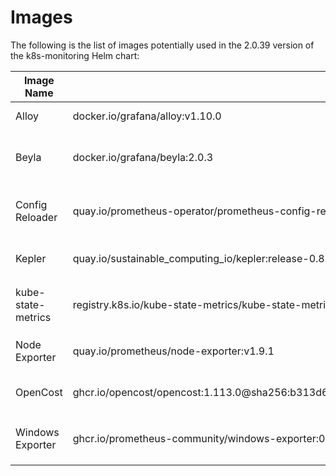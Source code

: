 # Images

The following is the list of images potentially used in the 2.0.39 version of the k8s-monitoring Helm chart:

| Image Name | Repository | Feature |
| ---------- | ---------- | ------- |
| Alloy | docker.io/grafana/alloy:v1.10.0 | Always used. The telemetry data collector. |
| Beyla | docker.io/grafana/beyla:2.0.3 | Automatically instruments apps on the cluster, generating metrics and traces. Enabled with `autoInstrumentation.beyla.enabled=true`. |
| Config Reloader | quay.io/prometheus-operator/prometheus-config-reloader:v0.81.0 | Alloy sidecar that reloads the Alloy configuration upon changes. Enabled with `alloy-____.configReloader.enabled=true`. |
| Kepler | quay.io/sustainable_computing_io/kepler:release-0.8.0 | Gathers energy metrics for Kubernetes objects. Enabled with `clusterMetrics.kepler.enabled=true`. |
| kube-state-metrics | registry.k8s.io/kube-state-metrics/kube-state-metrics:v2.16.0 | Gathers Kubernetes cluster object metrics. Enabled with `clusterMetrics.kube-state-metrics.deploy=true`. |
| Node Exporter | quay.io/prometheus/node-exporter:v1.9.1 | Gathers Kubernetes cluster node metrics. Enabled with `clusterMetrics.node-exporter.deploy=true`. |
| OpenCost | ghcr.io/opencost/opencost:1.113.0@sha256:b313d6d320058bbd3841a948fb636182f49b46df2368d91e2ae046ed03c0f83c | Gathers cost metrics for Kubernetes objects. Enabled with `clusterMetrics.opencost.enabled=true`. |
| Windows Exporter | ghcr.io/prometheus-community/windows-exporter:0.31.1 | Gathers Kubernetes cluster node metrics for Windows nodes. Enabled with `clusterMetrics.windows-exporter.deploy=true`. |
